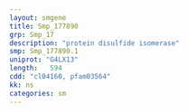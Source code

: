 ```yaml
---
layout: smgene
title: Smp_177890
grp: Smp_17
description: "protein disulfide isomerase"
smp: Smp_177890.1
uniprot: "G4LX13"
length:   594
cdd: "cl04160, pfam03564"
kk: ns
categories: sm
---
```

